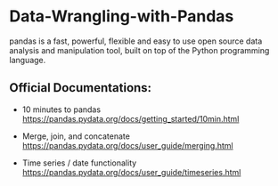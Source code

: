 # Data-Wrangling-with-Pandas


pandas is a fast, powerful, flexible and easy to use open source data analysis and manipulation tool, built on top of the Python programming language.   


## Official Documentations:

* 10 minutes to pandas   
https://pandas.pydata.org/docs/getting_started/10min.html

* Merge, join, and concatenate   
https://pandas.pydata.org/docs/user_guide/merging.html

* Time series / date functionality   
https://pandas.pydata.org/docs/user_guide/timeseries.html

